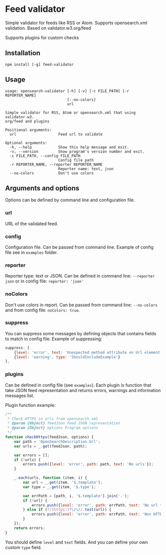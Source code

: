 # Feed validator
Simple validator for feeds like RSS or Atom. Supports opensearch.xml validation. 
Based on validator.w3.org/feed

Supports plugins for custom checks

## Installation
```
npm install [-g] feed-validator
```

## Usage
```
usage: opensearch-validator [-h] [-v] [-c FILE_PATH] [-r REPORTER_NAME]
                            [--no-colors]
                            url

Simple validator for RSS, Atom or opensearch.xml that using validator.w3.
org/feed and plugins

Positional arguments:
  url                   Feed url to validate

Optional arguments:
  -h, --help            Show this help message and exit.
  -v, --version         Show program's version number and exit.
  -c FILE_PATH, --config FILE_PATH
                        Config file path
  -r REPORTER_NAME, --reporter REPORTER_NAME
                        Reporter name: text, json
  --no-colors           Don't use colors
```

## Arguments and options
Options can be defined by command line and configuration file.

### url
URL of the validated feed.

### config
Configuration file. Can be passed from command line. Example of config file see in `examples` folder.

### reporter
Reporter type: text or JSON. Can be defined in command line: `--reporter json` or in config file: `reporter: 'json'`

### noColors
Don't use colors in report. Can be passed from command line: `--no-colors` and from config file: `noColors: true`.

### suppress
You can suppress some messages by defining objects that contains fields to match in config file. 
Example of suppressing:
```js
suppress: [
    {level: 'error', text: 'Unexpected method attribute on Url element'},
    {level: 'warning', type: 'ShouldIncludeExample'}
],
```

### plugins
Can be defined in config file (see `examples`). Each plugin is function that take JSON feed representation and returns errors, 
warnings and information messages list.
 
Plugin function example:
```js
/**
 * Check HTTPS in urls from opensearch.xml
 * @param {Object} feedJson Feed JSON representation
 * @param {Object} options Program options
 */
function checkHttps(feedJson, options) {
    var path = 'OpenSearchDescription.Url';
    var urls = _.get(feedJson, path);

    var errors = [];
    if (!urls) {
        errors.push({level: 'error', path: path, text: 'No urls'});
    }

    _.each(urls, function (item, i) {
        var url = _.get(item, '$.template');
        var type = _.get(item, '$.type');

        var errPath = [path, i, '$.template'].join('.');
        if (!url) {
            errors.push({level: 'error', path: errPath, text: 'No url template for type ' + type});
        } else if (!/(https:)?\/\//.test(url)) {
            errors.push({level: 'error', path: errPath, text: 'Non HTTPS schema in type ' + type});
        }
    });
    return errors;
}
```
You should define `level` and `text` fields. And you can define your own custom `type` field. 
